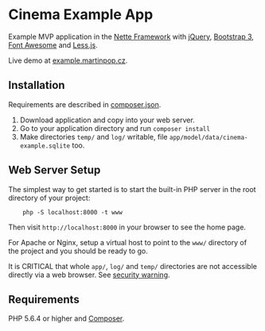 Cinema Example App
==================

Example MVP application in the [Nette Framework](https://nette.org/)
with [jQuery](https://jquery.com/), [Bootstrap 3](http://getbootstrap.com/),
[Font Awesome](http://fontawesome.io/) and [Less.js](http://lesscss.org/).

Live demo at [example.martinpop.cz](http://example.martinpop.cz/).


Installation
------------
	
Requirements are described in [composer.json](https://github.com/martinpop/cinema-example-app/blob/master/composer.json).

1. Download application and copy into your web server.
2. Go to your application directory and run `composer install`
3. Make directories `temp/` and `log/` writable, file `app/model/data/cinema-example.sqlite` too.


Web Server Setup
----------------

The simplest way to get started is to start the built-in PHP server in the root directory of your project:

		php -S localhost:8000 -t www

Then visit `http://localhost:8000` in your browser to see the home page.

For Apache or Nginx, setup a virtual host to point to the `www/` directory of the project and you
should be ready to go.

It is CRITICAL that whole `app/`, `log/` and `temp/` directories are not accessible directly
via a web browser. See [security warning](https://nette.org/security-warning).


Requirements
------------

PHP 5.6.4 or higher and [Composer](https://getcomposer.org/).
